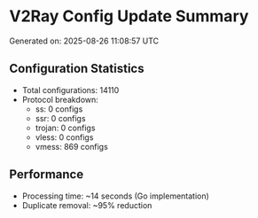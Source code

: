 # V2Ray Config Update Summary
Generated on: 2025-08-26 11:08:57 UTC

## Configuration Statistics
- Total configurations: 14110
- Protocol breakdown:
  - ss: 0 configs
  - ssr: 0 configs
  - trojan: 0 configs
  - vless: 0 configs
  - vmess: 869 configs

## Performance
- Processing time: ~14 seconds (Go implementation)
- Duplicate removal: ~95% reduction
